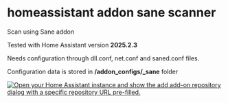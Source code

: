 # homeassistant addon sane scanner

Scan using Sane addon 

Tested with Home Assistant version **2025.2.3**

Needs configuration through dll.conf, net.conf and saned.conf files.

Configuration data is stored in **/addon_configs/<slug>_sane** folder


[![Open your Home Assistant instance and show the add add-on repository dialog with a specific repository URL pre-filled.](https://my.home-assistant.io/badges/supervisor_add_addon_repository.svg)](https://my.home-assistant.io/redirect/supervisor_add_addon_repository/?repository_url=https%3A%2F%2Fgithub.com%2Fhobbypunk90%2Fhome-assistant-addons)
